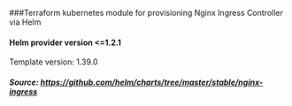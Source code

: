 ###Terraform kubernetes module for provisioning Nginx Ingress Controller via Helm

#### Helm provider version <=1.2.1
Template version: 1.39.0

##### Source: https://github.com/helm/charts/tree/master/stable/nginx-ingress